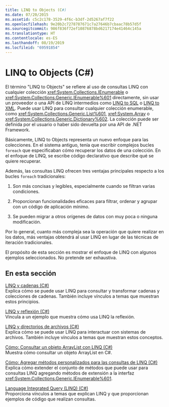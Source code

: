 ```yaml
---
title: LINQ to Objects (C#)
ms.date: 07/20/2015
ms.assetid: c5c2c178-3529-4f6c-b3df-2d5267af7f22
ms.openlocfilehash: 9e20b2c7278787671c7a27646b7cbaac78b57d5f
ms.sourcegitcommit: 986f836f72ef10876878bd6217174e41464c145a
ms.translationtype: HT
ms.contentlocale: es-ES
ms.lasthandoff: 08/19/2019
ms.locfileid: "69591854"
---
```

# <a name="linq-to-objects-c"></a>LINQ to Objects (C#)
El término "LINQ to Objects" se refiere al uso de consultas LINQ con cualquier colección <xref:System.Collections.IEnumerable> o <xref:System.Collections.Generic.IEnumerable%601> directamente, sin usar un proveedor o una API de LINQ intermedios como [LINQ to SQL](../../../../framework/data/adonet/sql/linq/index.md) o [LINQ to XML](./linq-to-xml-overview.md). Puede usar LINQ para consultar cualquier colección enumerable, como <xref:System.Collections.Generic.List%601>, <xref:System.Array> o <xref:System.Collections.Generic.Dictionary%602>. La colección puede ser definida por el usuario o haber sido devuelta por una API de .NET Framework.  
  
 Básicamente, LINQ to Objects representa un nuevo enfoque para las colecciones. En el sistema antiguo, tenía que escribir complejos bucles `foreach` que especificaban cómo recuperar los datos de una colección. En el enfoque de LINQ, se escribe código declarativo que describe qué se quiere recuperar.  
  
 Además, las consultas LINQ ofrecen tres ventajas principales respecto a los bucles `foreach` tradicionales:  
  
1. Son más concisas y legibles, especialmente cuando se filtran varias condiciones.  
  
2. Proporcionan funcionalidades eficaces para filtrar, ordenar y agrupar con un código de aplicación mínimo.  
  
3. Se pueden migrar a otros orígenes de datos con muy poca o ninguna modificación.  
  
 Por lo general, cuanto más compleja sea la operación que quiere realizar en los datos, más ventajas obtendrá al usar LINQ en lugar de las técnicas de iteración tradicionales.  
  
 El propósito de esta sección es mostrar el enfoque de LINQ con algunos ejemplos seleccionados. No pretende ser exhaustiva.  
  
## <a name="in-this-section"></a>En esta sección  
 [LINQ y cadenas (C#)](./linq-and-strings.md)  
 Explica cómo se puede usar LINQ para consultar y transformar cadenas y colecciones de cadenas. También incluye vínculos a temas que muestran estos principios.  
  
 [LINQ y reflexión (C#)](./linq-and-reflection.md)  
 Vincula a un ejemplo que muestra cómo usa LINQ la reflexión.  
  
 [LINQ y directorios de archivos (C#)](./linq-and-file-directories.md)  
 Explica cómo se puede usar LINQ para interactuar con sistemas de archivos. También incluye vínculos a temas que muestran estos conceptos.  
  
 [Cómo: Consultar un objeto ArrayList con LINQ (C#)](./how-to-query-an-arraylist-with-linq.md)  
 Muestra cómo consultar un objeto ArrayList en C#.  
  
 [Cómo: Agregar métodos personalizados para las consultas de LINQ (C#)](./how-to-add-custom-methods-for-linq-queries.md)  
 Explica cómo extender el conjunto de métodos que puede usar para consultas LINQ agregando métodos de extensión a la interfaz <xref:System.Collections.Generic.IEnumerable%601>.  
  
 [Language Integrated Query (LINQ) (C#)](./index.md)  
 Proporciona vínculos a temas que explican LINQ y que proporcionan ejemplos de código que realizan consultas.
